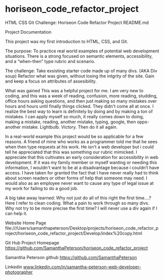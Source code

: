 # horiseon_code_refactor_project
HTML CSS Git Challenge: Horiseon Code Refactor Project
README.md

Project Documentation

This project was my first introduction to HTML, CSS, and Git. 

The purpose:
To practice real world examples of potential web development situations. 
There is a strong focused on semantic elements, accessibility, and a “when-then” type rubric and scenario. 

The challenge:
Take exsisting starter code made up of many divs. (AKA Div soup) 
Refactor what was given, without losing the intgrity of the site.
Gain and keep a focus on attributes of assesibility. 

What was gained 
This was a helpful project for me. I am very new to coding, and this was a week of reading, confusion, more reading, studding, office hours asking questions, and then just making so many mistakes over hours and hours until finally things clicked. They didn't come all at once. I realize the best way to learn is definitely by doing and by making a ton of mistakes. I can apply myself so much, it really comes down to doing, making a mistake, reading, another mistake, typing, google, then opps- another mistake. Lightbulb. Victory. Then do it all again. 


In a real-world example this project would be so applicable for a few reasons. 
A friend of mine who works as a programmer told me that he sees when then type requests at his work. 
He isn't a web developer but i could tell he appreciated that this was something our rubric mimicked. 
I  appreciate that this cultivates an early consideration for accessibility in web development. 
If it was my family member or myself wanting or needing this information, I wouldn't want to be 
at a disadvantage because i couldn’t have access.  I have taken for granted the fact that I have never really
had to think about screen readers or other forms of help that someone may need.
I would also as an employee never want to cause any type of legal issue at my work 
for failing to do a good job. 

A big take away learned: Why not just do all of this right the first time....? 
Here I refer to clean coding.  What a pain to work through so many divs. Why not try to 
be more precise the first time? I will never use a div again if I can help it. 
 
Website Home Page
file:///Users/samanthapeterson/Desktop/projects/horiseon_code_refactor_project/horiseon_code_refactor_project/Develop/index%20copy.html


Git Hub Project Homepage
https://github.com/SamanthaPeterson/horiseon_code_refactor_project


 Samantha Peterson 
 github
 https://github.com/SamanthaPeterson

 Linkedin
www.linkedin.com/in/samantha-peterson-web-developer-photographer

